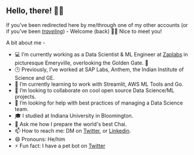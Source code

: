 ## Hello, there! 🖖🏼

If you've been redirected here by me/through one of my other accounts (or if you've been [*traveling*](https://media2.giphy.com/media/xUOxfbQ47hDoRLeZji/giphy.gif?cid=ecf05e47cd113eee23885ce8376f7f6337c9a727fbf43614&rid=giphy.gif)) -  Welcome (back) 🙋🏻  Nice to meet you!

A bit about me -

- 💻  I’m currently working as a Data Scientist & ML Engineer at [Zaplabs](https://www.youtube.com/watch?v=mIWpbIKS7FE) in picturesque Emeryville, overlooking the Golden Gate. 🌁 
- 🕒  Previously, I've worked at SAP Labs, Anthem, the Indian Institute of Science and GE.
- 🌱  I’m currently learning to work with Streamlit, AWS ML Tools and Go.
- 👯  I’m looking to collaborate on cool open source Data Science/ML projects.
- 🤔  I’m looking for help with best practices of managing a Data Science team.
- 🎓  I studied at Indiana University in Bloomington. 
- 💬  Ask me how I prepare the world's best Chai.
- 📫  How to reach me: DM on [Twitter](https://twitter.com/pruthvishetty), or [Linkedin](https://www.linkedin.com/in/pruthvishetty/).
- 😄  Pronouns: He/him
- ⚡  Fun fact: I have a pet bot on [Twitter](https://twitter.com/jarvis_tweets)

